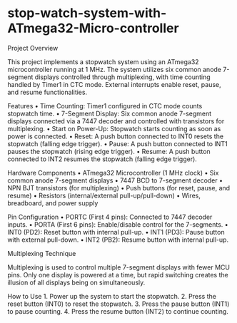 # stop-watch-system-with-ATmega32-Micro-controller
Project Overview

This project implements a stopwatch system using an ATmega32 microcontroller running at 1 MHz. The system utilizes six common anode 7-segment displays controlled through multiplexing, with time counting handled by Timer1 in CTC mode. External interrupts enable reset, pause, and resume functionalities.

Features
	•	Time Counting: Timer1 configured in CTC mode counts stopwatch time.
	•	7-Segment Display: Six common anode 7-segment displays connected via a 7447 decoder and controlled with transistors for multiplexing.
	•	Start on Power-Up: Stopwatch starts counting as soon as power is connected.
	•	Reset: A push button connected to INT0 resets the stopwatch (falling edge trigger).
	•	Pause: A push button connected to INT1 pauses the stopwatch (rising edge trigger).
	•	Resume: A push button connected to INT2 resumes the stopwatch (falling edge trigger).

Hardware Components
	•	ATmega32 Microcontroller (1 MHz clock)
	•	Six common anode 7-segment displays
	•	7447 BCD to 7-segment decoder
	•	NPN BJT transistors (for multiplexing)
	•	Push buttons (for reset, pause, and resume)
	•	Resistors (internal/external pull-up/pull-down)
	•	Wires, breadboard, and power supply

Pin Configuration
	•	PORTC (First 4 pins): Connected to 7447 decoder inputs.
	•	PORTA (First 6 pins): Enable/disable control for the 7-segments.
	•	INT0 (PD2): Reset button with internal pull-up.
	•	INT1 (PD3): Pause button with external pull-down.
	•	INT2 (PB2): Resume button with internal pull-up.

Multiplexing Technique

Multiplexing is used to control multiple 7-segment displays with fewer MCU pins. Only one display is powered at a time, but rapid switching creates the illusion of all displays being on simultaneously.

How to Use
	1.	Power up the system to start the stopwatch.
	2.	Press the reset button (INT0) to reset the stopwatch.
	3.	Press the pause button (INT1) to pause counting.
	4.	Press the resume button (INT2) to continue counting.
